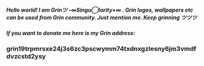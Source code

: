 ##### Hello world! I am Grinツ -∞Singu◯larity+∞ . Grin logos, wallpapers etc can be used from Grin community. Just mention me. Keep grinning ツツツ 
##### If you want to donate me here is my Grin address: 
### grin19trpmrsxe24j3s6zc3pscwymm74txdnxgzlesny6jm3vmdfdvzcstd2ysy
